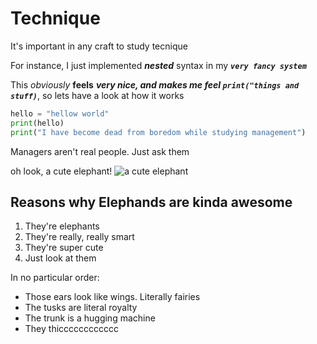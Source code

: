 # Technique

It's important in any craft to study tecnique

For instance, I just implemented ***nested*** syntax in my ***```very fancy system```***


This *obviously* **feels** ***very nice, and makes me feel ```print("things and stuff)```***, so lets have a look at how it works




```python
hello = "hellow world"
print(hello)
print("I have become dead from boredom while studying management")
```

Managers aren't real people. Just ask them


oh look, a cute elephant! ![a cute elephant](/images/elephant_wallpaper1.png)

## Reasons why Elephands are kinda awesome

1. They're elephants
2. They're really, really smart
3. They're super cute
4. Just look at them

In no particular order:

- Those ears look like wings. Literally fairies
- The tusks are literal royalty
- The trunk is a hugging machine
- They thicccccccccccc
